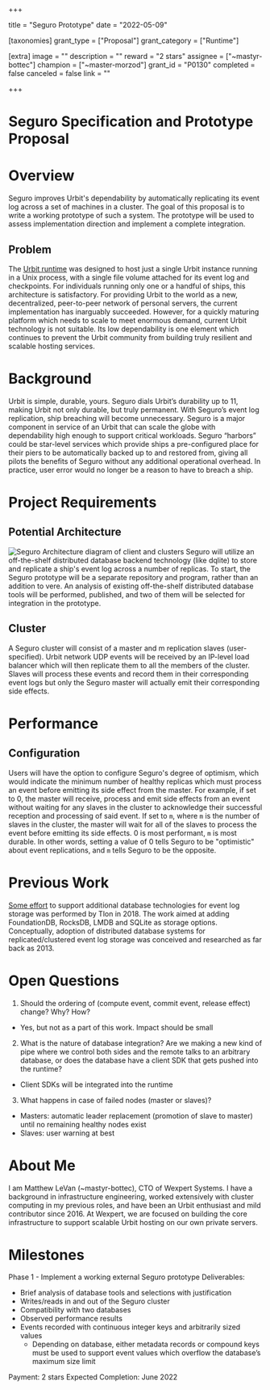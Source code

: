 +++

title = "Seguro Prototype"
date = "2022-05-09"

[taxonomies]
grant_type = ["Proposal"]
grant_category = ["Runtime"]

[extra]
image = ""
description = ""
reward = "2 stars"
assignee = ["~mastyr-bottec"]
champion = ["~master-morzod"]
grant_id = "P0130"
completed = false
canceled = false
link = ""

+++

# Seguro Specification and Prototype Proposal

# Overview
Seguro improves Urbit's dependability by automatically replicating its event log across a set of machines in a cluster. The goal of this proposal is to write a working prototype of such a system. The prototype will be used to assess implementation direction and implement a complete integration.
## Problem
The [Urbit runtime](https://github.com/urbit/urbit/tree/master/pkg/urbit/vere) was designed to host just a single Urbit instance running in a Unix process, with a single file volume attached for its event log and checkpoints. For individuals running only one or a handful of ships, this architecture is satisfactory. For providing Urbit to the world as a new, decentralized, peer-to-peer network of personal servers, the current implementation has inarguably succeeded.
However, for a quickly maturing platform which needs to scale to meet enormous demand, current Urbit technology is not suitable. Its low dependability is one element which continues to prevent the Urbit community from building truly resilient and scalable hosting services.
# Background
Urbit is simple, durable, yours. Seguro dials Urbit’s durability up to 11, making Urbit not only durable, but truly permanent. With Seguro’s event log replication, ship breaching will become unnecessary. Seguro is a major component in service of an Urbit that can scale the globe with dependability high enough to support critical workloads. Seguro “harbors” could be star-level services which provide ships a pre-configured place for their piers to be automatically backed up to and restored from, giving all pilots the benefits of Seguro without any additional operational overhead. In practice, user error would no longer be a reason to have to breach a ship.

# Project Requirements
## Potential Architecture
![Seguro Architecture diagram of client and clusters](https://sarlev-sarsen.sfo3.digitaloceanspaces.com/sarlev-sarsen/2022.5.10..05.03.47-image.png)
Seguro will utilize an off-the-shelf distributed database backend technology (like dqlite) to store and replicate a ship's event log across a number of replicas. To start, the Seguro prototype will be a separate repository and program, rather than an addition to vere. An analysis of existing off-the-shelf distributed database tools will be performed, published, and two of them will be selected for integration in the prototype.
## Cluster
A Seguro cluster will consist of a master and m replication slaves (user-specified). Urbit network UDP events will be received by an IP-level load balancer which will then replicate them to all the members of the cluster. Slaves will process these events and record them in their corresponding event logs but only the Seguro master will actually emit their corresponding side effects.
# Performance
## Configuration
Users will have the option to configure Seguro's degree of optimism, which would indicate the minimum number of healthy replicas which must process an event before emitting its side effect from the master. For example, if set to 0, the master will receive, process and emit side effects from an event without waiting for any slaves in the cluster to acknowledge their successful reception and processing of said event. If set to `m`, where `m` is the number of slaves in the cluster, the master will wait for all of the slaves to process the event before emitting its side effects. 0 is most performant, `m` is most durable. In other words, setting a value of 0 tells Seguro to be "optimistic" about event replications, and `m` tells Seguro to be the opposite.

# Previous Work
[Some effort](https://github.com/urbit/urbit/commit/cfeb35e37be63f96bb50fe1f60e2f59e35c07258) to support additional database technologies for event log storage was performed by Tlon in 2018. The work aimed at adding FoundationDB, RocksDB, LMDB and SQLite as storage options. Conceptually, adoption of distributed database systems for replicated/clustered event log storage was conceived and researched as far back as 2013.
# Open Questions
1. Should the ordering of (compute event, commit event, release effect) change? Why? How?
- Yes, but not as a part of this work. Impact should be small
2. What is the nature of database integration? Are we making a new kind of pipe where we control both sides and the remote talks to an arbitrary database, or does the database have a client SDK that gets pushed into the runtime?
- Client SDKs will  be integrated into the runtime
3. What happens in case of failed nodes (master or slaves)?
- Masters: automatic leader replacement (promotion of slave to master) until no remaining healthy nodes exist
- Slaves: user warning at best
# About Me
I am Matthew LeVan (~mastyr-bottec), CTO of Wexpert Systems. I have a background in infrastructure engineering, worked extensively with cluster computing in my previous roles, and have been an Urbit enthusiast and mild contributor since 2016. At Wexpert, we are focused on building the core infrastructure to support scalable Urbit hosting on our own private servers.
# Milestones
Phase 1 - Implement a working external Seguro prototype
Deliverables:
- Brief analysis of database tools and selections with justification
- Writes/reads in and out of the Seguro cluster
- Compatibility with two databases
- Observed performance results
- Events recorded with continuous integer keys and arbitrarily sized values
	- Depending on database, either metadata records or compound keys must be used to support event values which overflow the database’s maximum size limit

Payment: 2 stars
Expected Completion: June 2022
